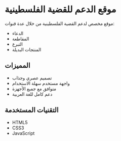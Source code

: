 # موقع الدعم للقضية الفلسطينية

موقع مخصص لدعم القضية الفلسطينية من خلال عدة قنوات:
- الدعاء
- المقاطعة
- التبرع
- المنتجات البديلة

## المميزات
- تصميم عصري وجذاب
- واجهة مستخدم سهلة الاستخدام
- متوافق مع جميع الأجهزة
- دعم كامل للغة العربية

## التقنيات المستخدمة
- HTML5
- CSS3
- JavaScript 